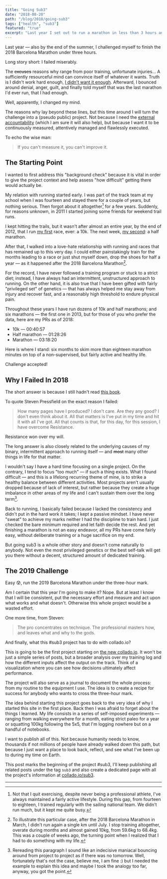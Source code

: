 ```yaml
---
title: "Going Sub3"
date: "2018-08-20"
path: "/blog/2018/going-sub3"
tags: ["health", "sub3"]
featured: "true"
excerpt: "Last year I set out to run a marathon in less than 3 hours and failed. This year I'll reset my goal but also make a fun project out of it."
---
```


Last year — also by the end of the summer, I challenged myself to finish the 2018 Barcelona Marathon under three hours.

Long story short: I failed miserably.

The ~~excuses~~ reasons why range from poor training, unfortunate injuries... A sufficiently resourceful mind can convince itself of whatever it wants. Truth is I didn't work hard enough, [I didn't want it enough](https://medium.com/@noahbradley/you-dont-want-a-better-life-9e573eb6d8b8). Afterward, I bounced around denial, anger, guilt, and finally told myself that was the last marathon I'd ever run, that I had enough.

Well, apparently, I changed my mind.

The reasons why lay beyond these lines, but this time around I will turn the challenge into a (pseudo public) project. Not because I need the [external accountability](/blog/2017/alignment) (which I am sure it will also help), but because I want it to be continuously measured, attentively managed and flawlessly executed.

To echo the wise man:

> If you can't measure it, you can't improve it.


## The Starting Point
I wanted to first address this "background check" because it is vital in order to give the project context and help assess "how difficult" getting there would actually be.

My relation with running started early. I was part of the track team at my school when I was fourteen and stayed there for a couple of years, but nothing serious. Then forgot about it altogether[^1] for a few years. Suddenly, for reasons unknown, in 2011 I started joining some friends for weekend trail runs.

I kept hitting the trails, but it wasn't after almost an entire year, by the end of 2012, that I run [my first](https://www.strava.com/activities/22865481) race, ever: a 10k. The next week, [my second](https://www.strava.com/activities/23555065): a half marathon.

After that, I walked into a love-hate relationship with running and races that has remained up to this very day. I could either painstakingly train for the months leading to a race or just shut myself down, drop the shoes for half a year — as it happened after the 2018 Barcelona Marathon[^2].

For the record, I have never followed a training program or stuck to a strict diet; instead, I have always had an intermittent, unstructured approach to running. On the other hand, it is also true that I have been gifted with fairly "privileged set" of genetics — that has always helped me stay away from injury and recover fast, and a reasonably high threshold to endure physical pain.

Throughout these years I have run dozens of 10k and half marathons; and six marathons — the first one in 2013, but for those of you who prefer the data, here are my PRs as of 2018:

* 10k — 00:40:57
* Half marathon — 01:28:26
* Marathon — 03:18:20

Here is where I stand: six months to skim more than eighteen marathon minutes on top of a non-supervised, but fairly active and healthy life.

Challenge accepted!


## Why I Failed In 2018
The short answer is because I still hadn't read [this book](/blog/2018/book-war-art).

To quote Steven Pressfield on the exact reason I failed:

> How many pages have I produced? I don't care. Are they any good? I don't even think about it. All that matters is I've put in my time and hit it with all I've got. All that counts is that, for this day, for this session, I have overcome Resistance.

Resistance won over my will.

The long answer is also closely related to the underlying causes of my binary, intermittent approach to running itself — and ~~most~~ many other things in life for that matter.

I wouldn't say I have a hard time focusing on a single project. On the contrary, I tend to focus "too much" — if such a thing exists. What I found difficult — and this is a lifelong recurring theme of mine, is to strike a healthy balance between different activities. Most projects aren't usually dropped because of lack of interest, but rather because they create a huge imbalance in other areas of my life and I can't sustain them over the long term[^3].

Back to running, I basically failed because I lacked the consistency and didn't put in the hard work it takes; I kept a passive mindset. I have never "sweat" to achieve my marks neither I had the discipline to train hard. I just checked the bare minimum required and let faith decide the rest. And yet finishing a marathon is not an easy endeavor, all my PRs have come fairly easy, without deliberate training or a huge sacrifice on my end.

But going sub3 is a whole other story and doesn't come naturally to anybody. Not even the most privileged genetics or the best self-talk will get you there without a decent, structured amount of dedicated training.


## The 2019 Challenge
Easy 😰, run the 2019 Barcelona Marathon under the three-hour mark.

Am I certain that this year I'm going to make it? Nope. But at least I know that I will be consistent, put the necessary effort and measure and act upon what works and what doesn't. Otherwise this whole project would be a wasted effort.

One more time, from Steven:

> The pro concentrates on technique. The professional masters how, and leaves what and why to the gods.

And finally, what this #sub3 project has to do with collado.io?

This is going to be the first project starting on [the new collado.io](/blog/2018/moving-collado-io). It won't be just a simple series of posts, but a broader analysis over my training log and how the different inputs affect the output on the track. Think of a visualization where you can see how decisions ultimately affect performance.

The project will also serve as a journal to document the whole process: from my routine to the equipment I use. The idea is to create a recipe for success for anybody who wants to cross the three-hour mark.

The idea behind starting this project goes back to the very idea of why I started this site in the first place. Back then I was afraid to forget about the things I learned. My life consists in a series of self-imposed experiments — ranging from walking everywhere for a month, eating strict paleo for a year or squatting 100kg following the 5x5, that I'm logging nowhere but on a handful of notebooks.

I want to publish all of this. Not because humanity needs to know, thousands if not millions of people have already walked down this path, but because I just want a place to look back, reflect, and see what I've been up to during my time on Earth.

This post marks the beginning of the project #sub3, I'll keep publishing all related posts under the tag `sub3` and also create a dedicated page with all the project's information at [collado.io/sub3](/sub3).

---
[^1]: Not that I quit exercising, despite never being a professional athlete, I've always maintained a fairly active lifestyle. During this gap, from fourteen to eighteen, I trained regularly with the sailing national team. We didn't run much, but it kept me quite busy.

[^2]: To illustrate this particular case, after the 2018 Barcelona Marathon in March, I didn't run again a single km until July. I stop training altogether, overate during months and almost gained 10kg, from 59.6kg to 68.4kg. This was a couple of weeks ago, the turning point when I realized that I had to do something with my life.

[^3]: Rereading this paragraph I sound like an indecisive maniacal bouncing around from project to project as if there was no tomorrow. Well, fortunately that's not the case, believe me, I am fine :) but I needed the example to explain this idea and maybe I took the analogy too far, anyway, you got the point.
